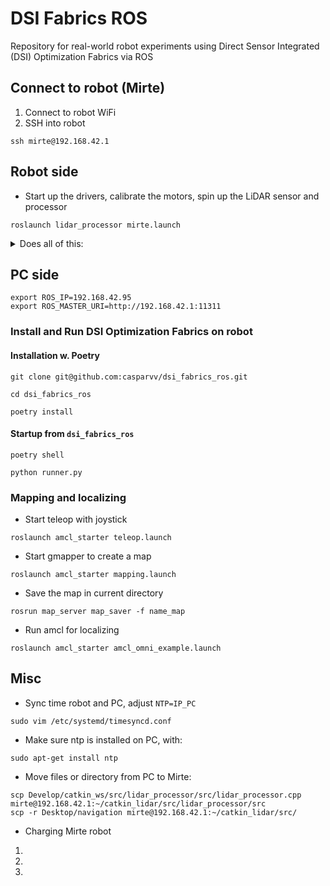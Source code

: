 # DSI Fabrics ROS
Repository for real-world robot experiments using Direct Sensor Integrated (DSI) Optimization Fabrics via ROS

## Connect to robot (Mirte)
1. Connect to robot WiFi
2. SSH into robot
```
ssh mirte@192.168.42.1
```

## Robot side
- Start up the drivers, calibrate the motors, spin up the LiDAR sensor and processor
```
roslaunch lidar_processor mirte.launch
```

<details>
<summary>Does all of this:</summary>

```
roslaunch odrive_ros odrive.launch
rosservice call /odrive/connect_driver
rosservice call /odrive/calibrate_motors

sudo chmod 666 /dev/ttyUSB0
roslaunch rplidar_ros rplidar.launch

rosrun lidar_processor laser_scan_processor.py
```

</details>

## PC side
```
export ROS_IP=192.168.42.95
export ROS_MASTER_URI=http://192.168.42.1:11311
```

### Install and Run DSI Optimization Fabrics on robot
#### Installation w. Poetry
```
git clone git@github.com:casparvv/dsi_fabrics_ros.git
```
```
cd dsi_fabrics_ros
```
```
poetry install
```
#### Startup from `dsi_fabrics_ros`
```
poetry shell
```
```
python runner.py
```

### Mapping and localizing
- Start teleop with joystick
```
roslaunch amcl_starter teleop.launch
```
- Start gmapper to create a map
```
roslaunch amcl_starter mapping.launch
```
- Save the map in current directory
```
rosrun map_server map_saver -f name_map
```
- Run amcl for localizing
```
roslaunch amcl_starter amcl_omni_example.launch
```

## Misc
- Sync time robot and PC, adjust `NTP=IP_PC`
```
sudo vim /etc/systemd/timesyncd.conf
```
- Make sure ntp is installed on PC, with:
```
sudo apt-get install ntp
```
- Move files or directory from PC to Mirte:
```
scp Develop/catkin_ws/src/lidar_processor/src/lidar_processor.cpp mirte@192.168.42.1:~/catkin_lidar/src/lidar_processor/src
scp -r Desktop/navigation mirte@192.168.42.1:~/catkin_lidar/src/
```
- Charging Mirte robot
1.
2.
3.
